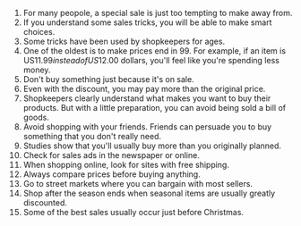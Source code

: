 1. For many peopole, a special sale is just too tempting to make away from.
2. If you understand some sales tricks, you will be able to make smart choices.
3. Some tricks have been used by shopkeepers for ages.
4. One of the oldest is to make prices end in 99. For example, if an item is US$11.99 instead of US$12.00 dollars, you'll feel like you're spending less money.
5. Don't buy something just because it's on sale.
6. Even with the discount, you may pay more than the original price.
7. Shopkeepers clearly understand what makes you want to buy their products. But with a little preparation, you can avoid being sold a bill of goods.
8. Avoid shopping with your friends. Friends can persuade you to buy something that you don't really need.
9. Studies show that you'll usually buy more than you originally planned.
10. Check for sales ads in the newspaper or online.
11. When shopping online, look for sites with free shipping.
12. Always compare prices before buying anything.
13. Go to street markets where you can bargain with most sellers.
14. Shop after the season ends when seasonal items are usually greatly discounted.
15. Some of the best sales usually occur just before Christmas.
